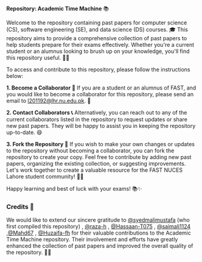  **Repository: Academic Time Machine** 📚

Welcome to the repository containing past papers for computer science (CS), software engineering (SE), and data science (DS) courses. 🎓 This repository aims to provide a comprehensive collection of past papers to help students prepare for their exams effectively. Whether you're a current student or an alumnus looking to brush up on your knowledge, you'll find this repository useful. 📖🚀

To access and contribute to this repository, please follow the instructions below: 

**1. Become a Collaborator 🤝**
If you are a student or an alumnus of FAST, and you would like to become a collaborator for this repository, please send an email to l201192@lhr.nu.edu.pk. 📧

**2. Contact Collaborators 📞**
Alternatively, you can reach out to any of the current collaborators listed in the repository to request updates or share new past papers. They will be happy to assist you in keeping the repository up-to-date. 😄

**3. Fork the Repository 🍴**
If you wish to make your own changes or updates to the repository without becoming a collaborator, you can fork the repository to create your copy. Feel free to contribute by adding new past papers, organizing the existing collection, or suggesting improvements. Let's work together to create a valuable resource for the FAST NUCES Lahore student community! 💪🌟

Happy learning and best of luck with your exams! 📚✨

### Credits 🙌

We would like to extend our sincere gratitude to [@syedmalimustafa](https://github.com/syedmalimustafa) (who first compiled this repository) , [@raza-h](https://github.com/raza-h) , [@Hassaan-T075](https://github.com/Hassaan-T075) , [@saimali1124](https://github.com/saimali1124) ,[@Mahd67](https://github.com/Mahd67) , [@Huzaifa-fh](https://github.com/Huzaifa-fh) for their valuable contributions to the Academic Time Machine repository.  Their involvement and efforts have greatly enhanced the collection of past papers and improved the overall quality of the repository. 👏👏
